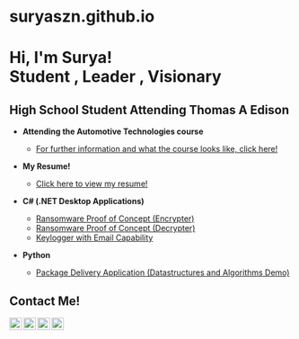# suryaszn.github.io
<h1>Hi, I'm Surya! <br/><a > Student </a>, <a >Leader </a>, <a >Visionary</a></h1>

<h2> High School Student Attending Thomas A Edison  </h2>

- <b>Attending the Automotive Technologies course </b>
  - [For further information and what the course looks like, click here!](https://youtu.be/jAYKbUYNAq8?si=NOl6c_On4GSvqWke)

- <b>My Resume!</b>
  - [Click here to view my resume!](https://docs.google.com/document/d/1LKCq_U65MT8wuakFspH6hGdK8kI1CUkedpfJM8nf8cI/edit?usp=sharing)

- <b>C# (.NET Desktop Applications)</b>
  - [Ransomware Proof of Concept (Encrypter)](https://github.com/joshmadakor1/EncrypterPOC)
  - [Ransomware Proof of Concept (Decrypter)](https://github.com/joshmadakor1/DecrypterPOC)
  - [Keylogger with Email Capability](https://github.com/joshmadakor1/Key-Logger-With-Email)
- <b>Python</b>
  - [Package Delivery Application (Datastructures and Algorithms Demo)](https://github.com/joshmadakor1/Package-Delivery-Pathfinding-Algorithm)

<h2>Contact Me!</h2>

[<img align="left" alt="JoshMadakor | YouTube" width="22px" src="https://cdn.jsdelivr.net/npm/simple-icons@v3/icons/youtube.svg" />][youtube]
[<img align="left" alt="JoshMadakor | Twitter" width="22px" src="https://cdn.jsdelivr.net/npm/simple-icons@v3/icons/twitter.svg" />][twitter]
[<img align="left" alt="JoshMadakor | LinkedIn" width="22px" src="https://cdn.jsdelivr.net/npm/simple-icons@v3/icons/linkedin.svg" />][linkedin]
[<img align="left" alt="JoshMadakor | Instagram" width="22px" src="https://cdn.jsdelivr.net/npm/simple-icons@v3/icons/instagram.svg" />][instagram]

[twitter]: https://twitter.com/joshmadakor
[youtube]: https://www.youtube.com/c/joshmadakor
[instagram]: https://www.instagram.com/joshmadakor/
[linkedin]: https://linkedin.com/in/joshmadakor
